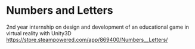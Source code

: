 # Numbers and Letters
2nd year internship on design and development of an educational game in virtual reality with Unity3D
https://store.steampowered.com/app/869400/Numbers__Letters/
